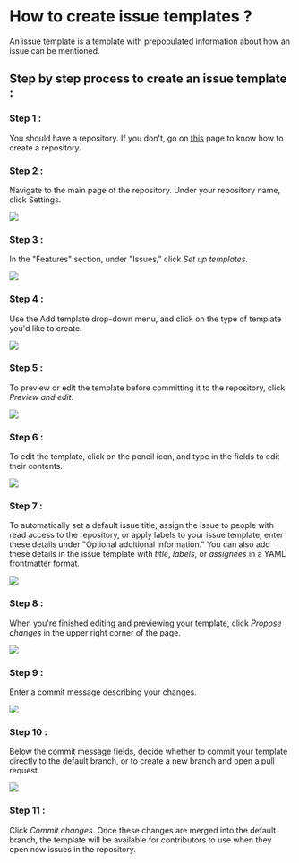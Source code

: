 # How to create issue templates ?
An issue template is a template with prepopulated information about how an issue can be mentioned.

## Step by step process to create an issue template :

### Step 1 :

You should have a repository. If you don't, go on <u><a href = "https://oswp.study/#/pages/How-to/guide/repo-private-public">this</a></u> page to know how to create a repository.

### Step 2 :

Navigate to the main page of the repository. Under your repository name, click Settings.

![](https://docs.github.com/assets/cb-27528/images/help/repository/repo-actions-settings.png)

### Step 3 :

In the "Features" section, under "Issues," click *Set up templates*.

![](https://docs.github.com/assets/cb-31146/images/help/repository/set-up-templates.png)

### Step 4 :

Use the Add template drop-down menu, and click on the type of template you'd like to create.

![](https://docs.github.com/assets/cb-12073/images/help/repository/add-template-drop-down-menu.png)

### Step 5 :

To preview or edit the template before committing it to the repository, click *Preview and edit*.

![](https://docs.github.com/assets/cb-7364/images/help/repository/preview-and-edit-button.png)

### Step 6 :

To edit the template, click on the pencil icon, and type in the fields to edit their contents.

![](https://docs.github.com/assets/cb-11129/images/help/repository/issue-template-edit-button.png)

### Step 7 :

To automatically set a default issue title, assign the issue to people with read access to the repository, or apply labels to your issue template, enter these details under "Optional additional information." You can also add these details in the issue template with *title*, *labels*, or *assignees* in a YAML frontmatter format.

![](https://docs.github.com/assets/cb-11486/images/help/repository/additional-issue-template-info.png)

### Step 8 :

When you're finished editing and previewing your template, click *Propose changes* in the upper right corner of the page.

![](https://docs.github.com/assets/cb-9386/images/help/repository/propose-changes-button.png)

### Step 9 :

Enter a commit message describing your changes.

![](https://docs.github.com/assets/cb-41101/images/help/repository/issue-template-commit-message-field.png)

### Step 10 :

Below the commit message fields, decide whether to commit your template directly to the default branch, or to create a new branch and open a pull request.

![](https://docs.github.com/assets/cb-40702/images/help/repository/issue-template-commit-to-master-or-open-pull-request.png)

### Step 11 :

Click *Commit changes*. Once these changes are merged into the default branch, the template will be available for contributors to use when they open new issues in the repository.
